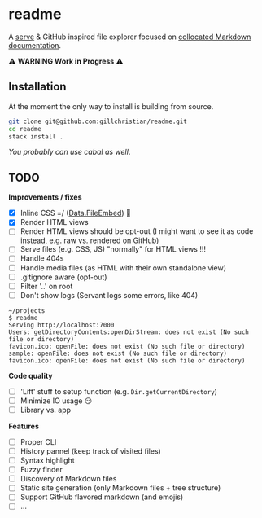 # readme

A [serve](https://github.com/zeit/serve) & GitHub inspired file explorer focused
on [collocated Markdown documentation](#).

:warning: **WARNING Work in Progress** :warning:

## Installation

At the moment the only way to install is building from source.

```bash
git clone git@github.com:gillchristian/readme.git
cd readme
stack install .
```

_You probably can use cabal as well_.

## TODO

**Improvements / fixes**

- [x] Inline CSS =/
      ([Data.FileEmbed](http://hackage.haskell.org/package/file-embed-0.0.11/docs/Data-FileEmbed.html))
      :tada:
- [x] Render HTML views
- [ ] Render HTML views should be opt-out (I might want to see it as code
      instead, e.g. raw vs. rendered on GitHub)
- [ ] Serve files (e.g. CSS, JS) "normally" for HTML views !!!
- [ ] Handle 404s
- [ ] Handle media files (as HTML with their own standalone view)
- [ ] .gitignore aware (opt-out)
- [ ] Filter '..' on root
- [ ] Don't show logs (Servant logs some errors, like 404)

```text
~/projects
$ readme
Serving http://localhost:7000
Users: getDirectoryContents:openDirStream: does not exist (No such file or directory)
favicon.ico: openFile: does not exist (No such file or directory)
sample: openFile: does not exist (No such file or directory)
favicon.ico: openFile: does not exist (No such file or directory)
```

**Code quality**

- [ ] 'Lift' stuff to setup function (e.g. `Dir.getCurrentDirectory`)
- [ ] Minimize IO usage :smirk:
- [ ] Library vs. app

**Features**

- [ ] Proper CLI
- [ ] History pannel (keep track of visited files)
- [ ] Syntax highlight
- [ ] Fuzzy finder
- [ ] Discovery of Markdown files
- [ ] Static site generation (only Markdown files + tree structure)
- [ ] Support GitHub flavored markdown (and emojis)
- [ ] ...
